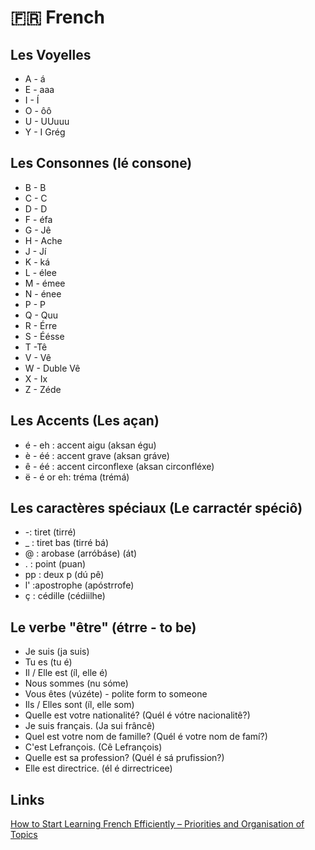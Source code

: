 # 🇫🇷 French

## Les Voyelles

* A - á
* E - aaa
* I - Í
* O - ôô
* U - UUuuu
* Y - I Grég

## Les Consonnes \(lé consone\)

* B - B
* C - C
* D - D
* F - éfa
* G - Jê
* H - Ache
* J - Jí
* K - ká
* L - élee
* M - émee
* N - énee
* P - P
* Q - Quu
* R - Érre
* S - Éésse
* T -Tê
* V - Vê
* W - Duble Vê
* X - Ix
* Z - Zéde

## Les Accents \(Les açan\)

* é - eh : accent aigu \(aksan égu\)
* è - éé : accent grave \(aksan gráve\)
* ê - éé : accent circonflexe \(aksan circonfléxe\)
* ë - é or eh: tréma \(trémá\)

## Les caractères spéciaux \(Le carractér spéciô\)

* -: tiret \(tirré\)
* \_ : tiret bas \(tirré bá\)
* @ : arobase \(arróbáse\) \(át\)
* . : point \(puan\)
* pp : deux p \(dú pê\)
* l' :apostrophe \(apóstrrofe\)
* ç : cédille \(cédiilhe\)

## Le verbe "être" \(étrre - to be\)

* Je suis \(ja suis\)
* Tu es \(tu é\)
* Il / Elle est \(íl, elle é\)
* Nous sommes \(nu sóme\)
* Vous êtes \(vúzéte\) - polite form to someone
* Ils / Elles sont \(íl, elle som\)
* Quelle est votre nationalité? \(Quél é vótre nacionalitê?\)
* Je suis français. \(Ja sui frâncê\)
* Quel est votre nom de famille? \(Quél é votre nom de famí?\)
* C'est Lefrançois. \(Cê Lefrançois\)
* Quelle est sa profession? \(Quél é sá prufission?\)
* Elle est directrice. \(él é dirrectricee\)

## Links

[How to Start Learning French Efficiently – Priorities and Organisation of Topics](https://www.frenchtoday.com/blog/how-to-learn-french/how-start-french-order-topics/)

